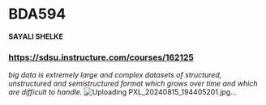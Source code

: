# BDA594
**SAYALI SHELKE**
### https://sdsu.instructure.com/courses/162125
*big data is extremely large and complex datasets of structured, unstructured and semistructured format which grows over time and which are difficult to handle.*
![Uploading PXL_20240815_194405201.jpg…]()
